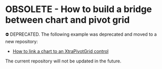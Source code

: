 # OBSOLETE - How to build a bridge between chart and pivot grid

⛔ DEPRECATED. The following example was deprecated and moved to a new repository:

- [How to link a chart to an XtraPivotGrid control](https://github.com/DevExpress-Examples/how-to-link-a-chart-to-an-xtrapivotgrid-control-e4983)

The current repository will not be updated in the future.
